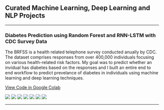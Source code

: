 ## Curated Machine Learning, Deep Learning and NLP Projects

---
### Diabetes Prediction using Random Forest and RNN-LSTM with CDC Survey Data
The BRFSS is a health related telephone survey conducted anually by CDC. The dataset comprises responses from over 400,000 individuals focusing on various health-related risk factors. My goal was to predict whether an invidual has diabetes based on the responses and I built an entire end to end workflow to predict prevelance of diabetes in individuals using machine learning and deep learning techniques.

[View Code in Google Colab](https://colab.research.google.com/drive/1j8tg9IQpLnMZbguNvT715ACqKfhf1Edo?usp=sharing)

[![](https://img.shields.io/badge/python-3670A0?style=for-the-badge&logo=python&logoColor=ffdd54)](#)
[![](https://img.shields.io/badge/r-%23276DC3.svg?style=for-the-badge&logo=r&logoColor=white)](#)
[![](https://img.shields.io/badge/TensorFlow-%23FF6F00.svg?style=for-the-badge&logo=TensorFlow&logoColor=white)](#)
[![](https://img.shields.io/badge/Keras-%23D00000.svg?style=for-the-badge&logo=Keras&logoColor=white)](#)
[![](https://img.shields.io/badge/scikit--learn-%23F7931E.svg?style=for-the-badge&logo=scikit-learn&logoColor=white)](#)
[![](https://img.shields.io/badge/numpy-%23013243.svg?style=for-the-badge&logo=numpy&logoColor=white)](#)
[![](https://img.shields.io/badge/pandas-%23150458.svg?style=for-the-badge&logo=pandas&logoColor=white)](#)

<!--[![](https://img.shields.io/badge/PyTorch-%23EE4C2C.svg?style=for-the-badge&logo=PyTorch&logoColor=white)](#)-->
<!-- [![](https://img.shields.io/badge/SciPy-%230C55A5.svg?style=for-the-badge&logo=scipy&logoColor=%white)](#) -->
---
